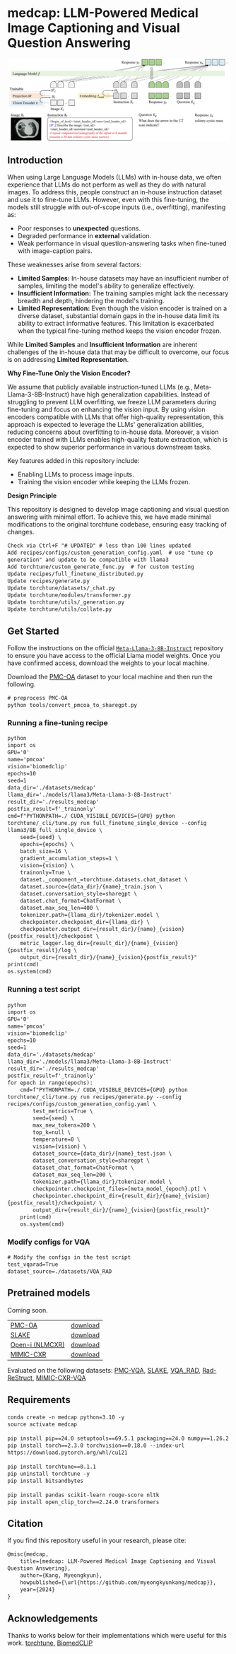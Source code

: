 # medcap: LLM-Powered Medical Image Captioning and Visual Question Answering

<img src="diagram.jpg">

## Introduction

When using Large Language Models (LLMs) with in-house data, we often experience that LLMs do not perform as well as they do with natural images.
To address this, people construct an in-house instruction dataset and use it to fine-tune LLMs.
However, even with this fine-tuning, the models still struggle with out-of-scope inputs (i.e., overfitting), manifesting as:

- Poor responses to **unexpected** questions.
- Degraded performance in **external** validation.
- Weak performance in visual question-answering tasks when fine-tuned with image-caption pairs.

These weaknesses arise from several factors:

- **Limited Samples:** In-house datasets may have an insufficient number of samples, limiting the model's ability to generalize effectively.
- **Insufficient Information:** The training samples might lack the necessary breadth and depth, hindering the model's training.
- **Limited Representation:** Even though the vision encoder is trained on a diverse dataset, substantial domain gaps in the in-house data limit its ability to extract informative features.
This limitation is exacerbated when the typical fine-tuning method keeps the vision encoder frozen.

While **Limited Samples** and **Insufficient Information** are inherent challenges of the in-house data that may be difficult to overcome, our focus is on addressing **Limited Representation**.

**Why Fine-Tune Only the Vision Encoder?**

We assume that publicly available instruction-tuned LLMs (e.g., Meta-Llama-3-8B-Instruct) have high generalization capabilities.
Instead of struggling to prevent LLM overfitting, we freeze LLM parameters during fine-tuning and focus on enhancing the vision input.
By using vision encoders compatible with LLMs that offer high-quality representation, this approach is expected to leverage the LLMs' generalization abilities, reducing concerns about overfitting to in-house data.
Moreover, a vision encoder trained with LLMs enables high-quality feature extraction, which is expected to show superior performance in various downstream tasks.

Key features added in this repository include:

- Enabling LLMs to process image inputs.
- Training the vision encoder while keeping the LLMs frozen.

**Design Principle**

This repository is designed to develop image captioning and visual question answering with minimal effort.
To achieve this, we have made minimal modifications to the original torchtune codebase, ensuring easy tracking of changes.

```
Check via Ctrl+F "# UPDATED" # less than 100 lines updated
Add recipes/configs/custom_generation_config.yaml  # use "tune cp generation" and update to be compatible with llama3
Add torchtune/custom_generate_func.py  # for custom testing
Update recipes/full_finetune_distributed.py
Update recipes/generate.py
Update torchtune/datasets/_chat.py
Update torchtune/modules/transformer.py
Update torchtune/utils/_generation.py
Update torchtune/utils/collate.py 
```

## Get Started

Follow the instructions on the official [`Meta-Llama-3-8B-Instruct`](https://huggingface.co/meta-llama/Meta-Llama-3-8B-Instruct) repository to ensure you have access to the official Llama model weights.
Once you have confirmed access, download the weights to your local machine.

Download the [PMC-OA](https://huggingface.co/datasets/axiong/pmc_oa) dataset to your local machine and then run the following.

```
# preprocess PMC-OA
python tools/convert_pmcoa_to_sharegpt.py
```

### Running a fine-tuning recipe

```
python
import os
GPU='0'
name='pmcoa'
vision='biomedclip'
epochs=10
seed=1
data_dir='./datasets/medcap'
llama_dir='./models/llama3/Meta-Llama-3-8B-Instruct'
result_dir='./results_medcap'
postfix_result=f'_trainonly'
cmd=f"PYTHONPATH=./ CUDA_VISIBLE_DEVICES={GPU} python torchtune/_cli/tune.py run full_finetune_single_device --config llama3/8B_full_single_device \
    seed={seed} \
    epochs={epochs} \
    batch_size=16 \
    gradient_accumulation_steps=1 \
    vision={vision} \
    trainonly=True \
    dataset._component_=torchtune.datasets.chat_dataset \
    dataset.source={data_dir}/{name}_train.json \
    dataset.conversation_style=sharegpt \
    dataset.chat_format=ChatFormat \
    dataset.max_seq_len=400 \
    tokenizer.path={llama_dir}/tokenizer.model \
    checkpointer.checkpoint_dir={llama_dir} \
    checkpointer.output_dir={result_dir}/{name}_{vision}{postfix_result}/checkpoint \
    metric_logger.log_dir={result_dir}/{name}_{vision}{postfix_result}/log \
    output_dir={result_dir}/{name}_{vision}{postfix_result}"
print(cmd)
os.system(cmd)
```

### Running a test script

```
python
import os
GPU='0'
name='pmcoa'
vision='biomedclip'
epochs=10
seed=1
data_dir='./datasets/medcap'
llama_dir='./models/llama3/Meta-Llama-3-8B-Instruct'
result_dir='./results_medcap'
postfix_result=f'_trainonly'
for epoch in range(epochs):
    cmd=f"PYTHONPATH=./ CUDA_VISIBLE_DEVICES={GPU} python torchtune/_cli/tune.py run recipes/generate.py --config recipes/configs/custom_generation_config.yaml \
        test_metrics=True \
        seed={seed} \
        max_new_tokens=200 \
        top_k=null \
        temperature=0 \
        vision={vision} \
        dataset_source={data_dir}/{name}_test.json \
        dataset_conversation_style=sharegpt \
        dataset_chat_format=ChatFormat \
        dataset_max_seq_len=200 \
        tokenizer.path={llama_dir}/tokenizer.model \
        checkpointer.checkpoint_files=[meta_model_{epoch}.pt] \
        checkpointer.checkpoint_dir={result_dir}/{name}_{vision}{postfix_result}/checkpoint/ \
        output_dir={result_dir}/{name}_{vision}{postfix_result}"
    print(cmd)
    os.system(cmd)
```

### Modify configs for VQA

```
# Modify the configs in the test script
test_vqarad=True
dataset_source=./datasets/VQA_RAD
```

## Pretrained models

Coming soon.

<table><tbody>
<tr><td><a href="https://huggingface.co/datasets/axiong/pmc_oa">PMC-OA</a></td>
<td><a href="">download</a></td></tr>
<tr><td><a href="https://www.med-vqa.com/slake/">SLAKE</a></td>
<td><a href="">download</a></td></tr>
<tr><td><a href="https://openi.nlm.nih.gov/imgs/collections/NLMCXR_png.tgz">Open-i (NLMCXR)</a></td>
<td><a href="">download</a></td></tr>
<tr><td><a href="https://physionet.org/content/mimic-cxr/2.0.0/">MIMIC-CXR</a></td>
<td><a href="">download</a></td></tr>
</tbody></table>

Evaluated on the following datasets:
[PMC-VQA](https://huggingface.co/datasets/xmcmic/PMC-VQA),
[SLAKE](https://www.med-vqa.com/slake/),
[VQA_RAD](https://osf.io/89kps/),
[Rad-ReStruct](https://github.com/ChantalMP/Rad-ReStruct),
[MIMIC-CXR-VQA](https://github.com/baeseongsu/mimic-cxr-vqa)

## Requirements

```
conda create -n medcap python=3.10 -y
source activate medcap

pip install pip==24.0 setuptools==69.5.1 packaging==24.0 numpy==1.26.2
pip install torch==2.3.0 torchvision==0.18.0 --index-url https://download.pytorch.org/whl/cu121

pip install torchtune==0.1.1
pip uninstall torchtune -y
pip install bitsandbytes

pip install pandas scikit-learn rouge-score nltk
pip install open_clip_torch==2.24.0 transformers
```

## Citation

If you find this repository useful in your research, please cite:

```
@misc{medcap,
    title={medcap: LLM-Powered Medical Image Captioning and Visual Question Answering},
    author={Kang, Myeongkyun},
    howpublished={\url{https://github.com/myeongkyunkang/medcap}},
    year={2024}
}
```

## Acknowledgements

Thanks to works below for their implementations which were useful for this work.
[torchtune](https://github.com/pytorch/torchtune/tree/v0.1.1),
[BiomedCLIP](https://huggingface.co/microsoft/BiomedCLIP-PubMedBERT_256-vit_base_patch16_224)
